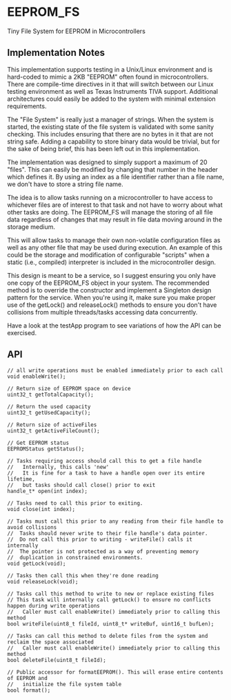 # EEPROM_FS
Tiny File System for EEPROM in Microcontrollers

## Implementation Notes
This implementation supports testing in a Unix/Linux environment and is hard-coded to mimic a 2KB "EEPROM" often found in microcontrollers. There are compile-time directives in it that will switch between our Linux testing environment as well as Texas Instruments TIVA support. Additional architectures could easily be added to the system with minimal extension requirements.

The "File System" is really just a manager of strings. When the system is started, the existing state of the file system is validated with some sanity checking. This includes ensuring that there are no bytes in it that are not string safe. Adding a capability to store binary data would be trivial, but for the sake of being brief, this has been left out in this implementation.

The implementation was designed to simply support a maximum of 20 "files". This can easily be modified by changing that number in the header which defines it. By using an index as a file identifier rather than a file name, we don't have to store a string file name.

The idea is to allow tasks running on a microcontroller to have access to whichever files are of interest to that task and not have to worry about what other tasks are doing. The EEPROM_FS will manage the storing of all file data regardless of changes that may result in file data moving around in the storage medium.

This will allow tasks to manage their own non-volatile configuration files as well as any other file that may be used during execution. An example of this could be the storage and modification of configurable "scripts" when a static (i.e., compiled) interpreter is included in the microcontroller design.

This design is meant to be a service, so I suggest ensuring you only have one copy of the EEPROM_FS object in your system. The recommended method is to override the constructor and implement a Singleton design pattern for the service. When you're using it, make sure you make proper use of the getLock() and releaseLock() methods to ensure you don't have collisions from multiple threads/tasks accessing data concurrently.

Have a look at the testApp program to see variations of how the API can be exercised.

## API

    // all write operations must be enabled immediately prior to each call
    void enableWrite();

    // Return size of EEPROM space on device
    uint32_t getTotalCapacity();

    // Return the used capacity
    uint32_t getUsedCapacity();

    // Return size of activeFiles
    uint32_t getActiveFileCount();

    // Get EEPROM status
    EEPROMStatus getStatus();

    // Tasks requiring access should call this to get a file handle
    //   Internally, this calls 'new'
    //   It is fine for a task to have a handle open over its entire lifetime,
    //   but tasks should call close() prior to exit
    handle_t* open(int index);

    // Tasks need to call this prior to exiting.
    void close(int index);

    // Tasks must call this prior to any reading from their file handle to avoid collisions
    //  Tasks should never write to their file handle's data pointer.
    //  Do not call this prior to writing - writeFile() calls it internally
    //  The pointer is not protected as a way of preventing memory
    //  duplication in constrained environments.
    void getLock(void);

    // Tasks then call this when they're done reading
    void releaseLock(void);

    // Tasks call this method to write to new or replace existing files
    // This task will internally call getLock() to ensure no conflicts happen during write operations
    //   Caller must call enableWrite() immediately prior to calling this method
    bool writeFile(uint8_t fileId, uint8_t* writeBuf, uint16_t bufLen);

    // Tasks can call this method to delete files from the system and reclaim the space associated
    //   Caller must call enableWrite() immediately prior to calling this method
    bool deleteFile(uint8_t fileId);

    // Public accessor for formatEEPROM(). This will erase entire contents of EEPROM and
    //   initialize the file system table
    bool format();
